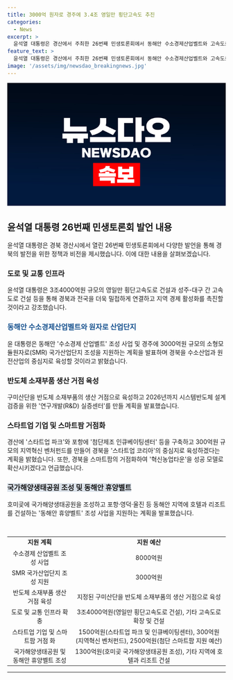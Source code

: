 ```yaml
---
title: 3000억 원자로 경주에 3.4조 영일만 횡단고속도 추진
categories:
  - News
excerpt: >
  윤석열 대통령은 경산에서 주최한 26번째 민생토론회에서 동해안 수소경제산업벨트와 고속도로 건설 등 경북의 발전을 위한 정책을 발표했다. 윤 대통령은 3조4000억원 규모의 영일만 횡단고속도로 건설과 소형모듈원자로(SMR) 국가산업단지 조성을 지원하겠다고 밝혔으며, 경산과 포항에 스타트업과 스마트팜을 위한 시설을 구축하고 지역혁신 벤처펀드를 만들겠다고 전했다. 또한, 국가해양생태공원과 동해안 휴양벨트 조성사업에 대한 계획도 소개했다.
feature_text: >
  윤석열 대통령은 경산에서 주최한 26번째 민생토론회에서 동해안 수소경제산업벨트와 고속도로 건설 등 경북의 발전을 위한 정책을 발표했다. 윤 대통령은 3조4000억원 규모의 영일만 횡단고속도로 건설과 소형모듈원자로(SMR) 국가산업단지 조성을 지원하겠다고 밝혔으며, 경산과 포항에 스타트업과 스마트팜을 위한 시설을 구축하고 지역혁신 벤처펀드를 만들겠다고 전했다. 또한, 국가해양생태공원과 동해안 휴양벨트 조성사업에 대한 계획도 소개했다.
image: '/assets/img/newsdao_breakingnews.jpg'
---
```


<p><img src="/assets/img/newsdao_breakingnews.jpg" alt="firstkoreanews 속보" /></p>

<h2 data-ke-size="size26">윤석열 대통령 26번째 민생토론회 발언 내용</h2>

<p data-ke-size="size16">윤석열 대통령은 경북 경산시에서 열린 26번째 민생토론회에서 다양한 발언을 통해 경북의 발전을 위한 정책과 비전을 제시했습니다. 이에 대한 내용을 살펴보겠습니다.</p>

<h3>도로 및 교통 인프라</h3>

<p data-ke-size="size16">윤석열 대통령은 3조4000억원 규모의 영일만 횡단고속도로 건설과 성주-대구 간 고속도로 건설 등을 통해 경북과 전국을 더욱 밀접하게 연결하고 지역 경제 활성화를 촉진할 것이라고 강조했습니다.</p>

<h3><b><span style="color: #1a5490;">동해안 수소경제산업벨트와 원자로 산업단지</span></b></h3>

<p data-ke-size="size16">윤 대통령은 동해안 '수소경제 산업벨트' 조성 사업 및 경주에 3000억원 규모의 소형모듈원자로(SMR) 국가산업단지 조성을 지원하는 계획을 발표하며 경북을 수소산업과 원전산업의 중심지로 육성할 것이라고 밝혔습니다.</p>

<h3>반도체 소재부품 생산 거점 육성</h3>

<p data-ke-size="size16">구미산단을 반도체 소재부품의 생산 거점으로 육성하고 2026년까지 시스템반도체 설계 검증을 위한 '연구개발(R&D) 실증센터'를 만들 계획을 발표했습니다.</p>

<h3>스타트업 기업 및 스마트팜 거점화</h3>

<p data-ke-size="size16">경산에 '스타트업 파크'와 포항에 '첨단제조 인큐베이팅센터' 등을 구축하고 300억원 규모의 지역혁신 벤처펀드를 만들어 경북을 '스타트업 코리아'의 중심지로 육성하겠다는 계획을 밝혔습니다. 또한, 경북을 스마트팜의 거점화하여 '혁신농업타운'을 성공 모델로 확산시키겠다고 언급했습니다.</p>

<h3><b><span style="background-color: #21538527;">국가해양생태공원 조성 및 동해안 휴양벨트</span></b></h3>

<p data-ke-size="size16">호미곶에 국가해양생태공원을 조성하고 포항·영덕·울진 등 동해안 지역에 호텔과 리조트를 건설하는 '동해안 휴양벨트' 조성 사업을 지원하는 계획을 발표했습니다.</p>

<p data-ke-size="size16">&nbsp;</p>

<table>
<tbody>
<tr>
<td style="text-align: center; height: 17px;"><b>지원 계획</b></td>
<td style="text-align: center; height: 17px;"><b>지원 예산</b></td>
</tr>
<tr>
<td style="text-align: center; height: 17px;">수소경제 산업벨트 조성 사업</td>
<td style="text-align: center; height: 17px;">8000억원</td>
</tr>
<tr>
<td style="text-align: center; height: 17px;">SMR 국가산업단지 조성 지원</td>
<td style="text-align: center; height: 17px;">3000억원</td>
</tr>
<tr>
<td style="text-align: center; height: 17px;">반도체 소재부품 생산 거점 육성</td>
<td style="text-align: center; height: 17px;">지정된 구미산단을 반도체 소재부품의 생산 거점으로 육성</td>
</tr>
<tr>
<td style="text-align: center; height: 17px;">도로 및 교통 인프라 확충</td>
<td style="text-align: center; height: 17px;">3조4000억원(영일만 횡단고속도로 건설), 기타 고속도로 확장 및 건설</td>
</tr>
<tr>
<td style="text-align: center; height: 17px;">스타트업 기업 및 스마트팜 거점 화</td>
<td style="text-align: center; height: 17px;">1500억원(스타트업 파크 및 인큐베이팅센터), 300억원(지역혁신 벤처펀드), 2500억원(첨단 스마트팜 지원 예산)</td>
</tr>
<tr>
<td style="text-align: center; height: 17px;">국가해양생태공원 및 동해안 휴양벨트 조성</td>
<td style="text-align: center; height: 17px;">1300억원(호미곶 국가해양생태공원 조성), 기타 지역에 호텔과 리조트 건설</td>
</tr>
</tbody>
</table>

<hr>

